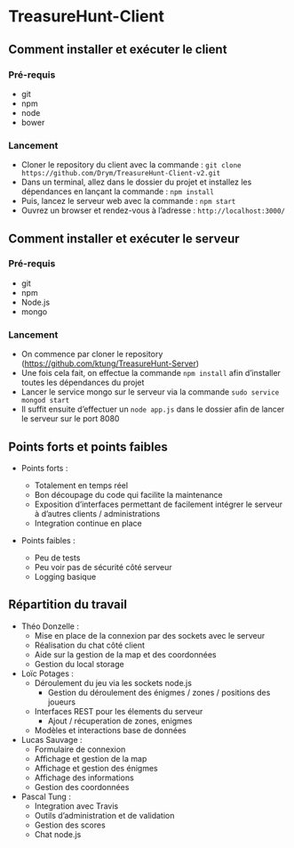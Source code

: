 # TreasureHunt-Client

## Comment installer et exécuter le client

### Pré-requis
- git
- npm
- node
- bower

### Lancement
- Cloner le repository du client avec la commande :
`git clone https://github.com/Drym/TreasureHunt-Client-v2.git`
- Dans un terminal, allez dans le dossier du projet et installez les dépendances en lançant la commande :
`npm install`
- Puis, lancez le serveur web avec la commande :
`npm start`
- Ouvrez un browser et rendez-vous à l’adresse : 
`http://localhost:3000/`

## Comment installer et exécuter le serveur

### Pré-requis
- git
- npm
- Node.js
- mongo

### Lancement
- On commence par cloner le repository (https://github.com/ktung/TreasureHunt-Server)
- Une fois cela fait, on effectue la commande `npm install` afin d’installer toutes les dépendances du projet
- Lancer le service mongo sur le serveur via la commande `sudo service mongod start`
- Il suffit ensuite d’effectuer un `node app.js` dans le dossier afin de lancer le serveur sur le port 8080


## Points forts et points faibles

- Points forts :
	- Totalement en temps réel
	- Bon découpage du code qui facilite la maintenance
	- Exposition d’interfaces permettant de facilement intégrer le serveur à d’autres clients / administrations
	- Integration continue en place
	
- Points faibles :
	- Peu de tests 
	- Peu voir pas de sécurité côté serveur
	- Logging basique

## Répartition du travail

- Théo Donzelle :
	- Mise en place de la connexion par des sockets avec le serveur
	- Réalisation du chat côté client
	- Aide sur la gestion de la map et des coordonnées
	- Gestion du local storage
- Loïc Potages :
	- Déroulement du jeu via les sockets node.js
		- Gestion du déroulement des énigmes / zones / positions des joueurs
	- Interfaces REST pour les élements du serveur
		- Ajout / récuperation de zones, enigmes
	- Modèles et interactions base de données 
- Lucas Sauvage : 
	- Formulaire de connexion
	- Affichage et gestion de la map
	- Affichage et gestion des énigmes
	- Affichage des informations
	- Gestion des coordonnées
- Pascal Tung :
	- Integration avec Travis
	- Outils d’administration et de validation
	- Gestion des scores
	- Chat node.js
